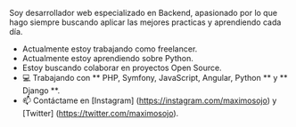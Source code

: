 Soy desarrollador web especializado en Backend, apasionado por lo que hago siempre buscando aplicar las mejores practicas y aprendiendo cada día.

- Actualmente estoy trabajando como freelancer.
- Actualmente estoy aprendiendo sobre Python.
- Estoy buscando colaborar en proyectos Open Source.
- 💻 Trabajando con ** PHP, Symfony, JavaScript, Angular, Python ** y ** Django **.
- 📫 Contáctame en [Instagram] (https://instagram.com/maximosojo) y [Twitter] (https://twitter.com/maximosojo).
